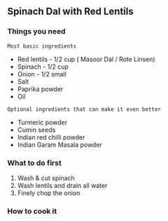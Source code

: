 ## Spinach Dal with Red Lentils


### Things you need
 `Most basic ingredients`
  * Red lentils -  1/2 cup ( Masoor Dal / Rote Linsen)
  * Spinach - 1/2 cup
  * Onion - 1/2 small
  * Salt 
  * Paprika powder
  * Oil
  
 `Optional ingredients that can make it even better`
  * Turmeric powder
  * Cumin seeds
  * Indian red chilli powder
  * Indian Garam Masala powder

### What to do first
  1. Wash & cut spinach
  2. Wash lentils and drain all water
  3. Finely chop the onion

### How to cook it
```

```
